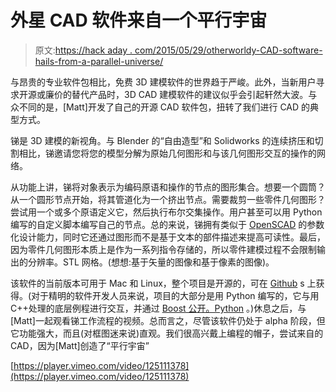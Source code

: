 # 外星 CAD 软件来自一个平行宇宙

> 原文:[https://hack aday . com/2015/05/29/otherworldy-CAD-software-hails-from-a-parallel-universe/](https://hackaday.com/2015/05/29/otherworldy-cad-software-hails-from-a-parallel-universe/)

与昂贵的专业软件包相比，免费 3D 建模软件的世界趋于严峻。此外，当新用户寻求开源或廉价的替代产品时，3D CAD 建模软件的建议似乎会引起轩然大波。与众不同的是，[Matt]开发了自己的开源 CAD 软件包，扭转了我们进行 CAD 的典型方式。

锑是 3D 建模的新视角。与 Blender 的“自由造型”和 Solidworks 的连续挤压和切割相比，锑邀请您将您的模型分解为原始几何图形和与该几何图形交互的操作的网络。

从功能上讲，锑将对象表示为编码原语和操作的节点的图形集合。想要一个圆筒？从一个圆形节点开始，将其管道化为一个挤出节点。需要裁剪一些零件几何图形？尝试用一个或多个原语定义它，然后执行布尔交集操作。用户甚至可以用 Python 编写的自定义脚本编写自己的节点。总的来说，锑拥有类似于 [OpenSCAD](http://www.openscad.org/) 的参数化设计能力，同时它还通过图形而不是基于文本的部件描述来提高可读性。最后，因为零件几何图形本质上是作为一系列指令存储的，所以零件建模过程不会限制输出的分辨率。STL 网格。(想想:基于矢量的图像和基于像素的图像)。

该软件的当前版本可用于 Mac 和 Linux，整个项目是开源的，可在 [Github](https://github.com/mkeeter/antimony/blob/develop/BUILDING.md) s 上获得。(对于精明的软件开发人员来说，项目的大部分是用 Python 编写的，它与用 C++处理的底层例程进行交互，并通过 [Boost 公开。Python](http://www.boost.org/doc/libs/1_58_0/libs/python/doc/) 。)休息之后，与[Matt]一起观看锑工作流程的视频。总而言之，尽管该软件仍处于 alpha 阶段，但它功能强大，而且(对框图迷来说)直观。我们很高兴戴上编程的帽子，尝试来自的 CAD，因为[Matt]创造了“平行宇宙”

[https://player.vimeo.com/video/125111378](https://player.vimeo.com/video/125111378)